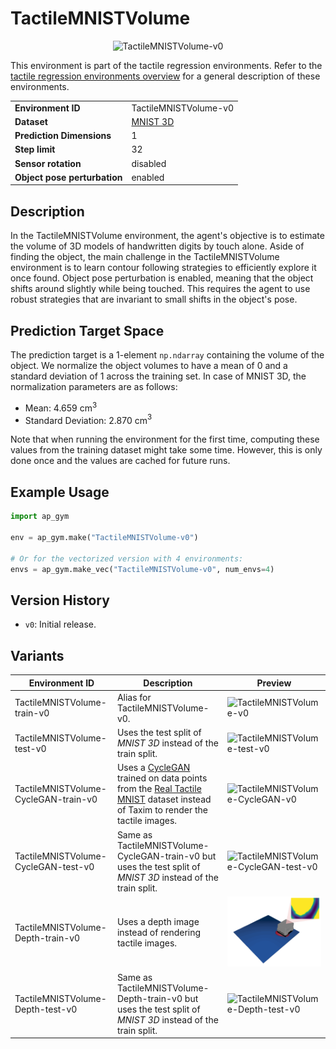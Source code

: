 # TactileMNISTVolume

<p align="center"><img src="img/env/TactileMNISTVolume-v0.gif" alt="TactileMNISTVolume-v0" width="200px"/></p>

This environment is part of the tactile regression environments.
Refer to the [tactile regression environments overview](TactileRegressionEnv.md) for a general description of these environments.

|                              |                                    |
|------------------------------|------------------------------------|
| **Environment ID**           | TactileMNISTVolume-v0              |
| **Dataset**                  | [MNIST 3D](datasets.md#mnist-3d) |
| **Prediction Dimensions**    | 1                                  |
| **Step limit**               | 32                                 |
| **Sensor rotation**          | disabled                           |
| **Object pose perturbation** | enabled                            |

## Description

In the TactileMNISTVolume environment, the agent's objective is to estimate the volume of 3D models of handwritten digits by touch alone.
Aside of finding the object, the main challenge in the TactileMNISTVolume environment is to learn contour following strategies to efficiently explore it once found.
Object pose perturbation is enabled, meaning that the object shifts around slightly while being touched.
This requires the agent to use robust strategies that are invariant to small shifts in the object's pose.

## Prediction Target Space

The prediction target is a 1-element `np.ndarray` containing the volume of the object.
We normalize the object volumes to have a mean of 0 and a standard deviation of 1 across the training set.
In case of MNIST 3D, the normalization parameters are as follows:
- Mean: 4.659 cm$^3$
- Standard Deviation: 2.870 cm$^3$

Note that when running the environment for the first time, computing these values from the training dataset might take some time.
However, this is only done once and the values are cached for future runs.

## Example Usage

```python
import ap_gym

env = ap_gym.make("TactileMNISTVolume-v0")

# Or for the vectorized version with 4 environments:
envs = ap_gym.make_vec("TactileMNISTVolume-v0", num_envs=4)
```

## Version History

- `v0`: Initial release.

## Variants

| Environment ID                       | Description                                                                                                                                                                             | Preview                                                                                                              |
|--------------------------------------|-----------------------------------------------------------------------------------------------------------------------------------------------------------------------------------------|----------------------------------------------------------------------------------------------------------------------|
| TactileMNISTVolume-train-v0          | Alias for TactileMNISTVolume-v0.                                                                                                                                                        | <img src="img/env/TactileMNISTVolume-v0.gif" alt="TactileMNISTVolume-v0" width="200px"/>                             |
| TactileMNISTVolume-test-v0           | Uses the test split of _MNIST 3D_ instead of the train split.                                                                                                                           | <img src="img/env/TactileMNISTVolume-test-v0.gif" alt="TactileMNISTVolume-test-v0" width="200px"/>                   |
| TactileMNISTVolume-CycleGAN-train-v0 | Uses a [CycleGAN](https://junyanz.github.io/CycleGAN/) trained on data points from the [Real Tactile MNIST](#real-tactile-mnist) dataset instead of Taxim to render the tactile images. | <img src="img/env/TactileMNISTVolume-CycleGAN-v0.gif" alt="TactileMNISTVolume-CycleGAN-v0" width="200px"/>           |
| TactileMNISTVolume-CycleGAN-test-v0  | Same as TactileMNISTVolume-CycleGAN-train-v0 but uses the test split of _MNIST 3D_ instead of the train split.                                                                          | <img src="img/env/TactileMNISTVolume-CycleGAN-test-v0.gif" alt="TactileMNISTVolume-CycleGAN-test-v0" width="200px"/> |
| TactileMNISTVolume-Depth-train-v0    | Uses a depth image instead of rendering tactile images.                                                                                                                                 | <img src="img/env/TactileMNISTVolume-Depth-v0.gif" alt="TactileMNISTVolume-Depth-v0" width="200px"/>                 |
| TactileMNISTVolume-Depth-test-v0     | Same as TactileMNISTVolume-Depth-train-v0 but uses the test split of _MNIST 3D_ instead of the train split.                                                                             | <img src="img/env/TactileMNISTVolume-Depth-test-v0.gif" alt="TactileMNISTVolume-Depth-test-v0" width="200px"/>       |
